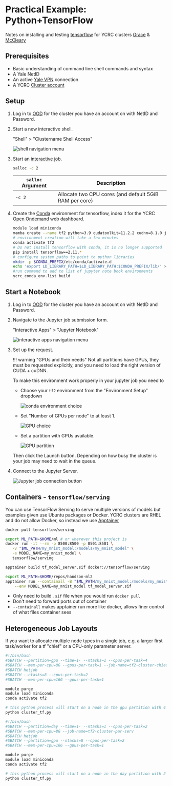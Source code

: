 # Practical Example: Python+TensorFlow

Notes on installing and testing [tensorflow](https://www.tensorflow.org/install/pip) for YCRC clusters [Grace](/clusters/grace/) & [McCleary](/clusters/mccleary/)

## Prerequisites

- Basic understanding of command line shell commands and syntax
- A Yale NetID
- An active [Yale VPN](https://yale.service-now.com/it?id=service_offering&sys_id=c4684dcd6fbb31007ee2abcf9f3ee4f2) connection
- A YCRC [Cluster account](https://research.computing.yale.edu/support/hpc/account-request)

## Setup

1. Log in to [OOD](/clusters-at-yale/access/ood/) for the cluster you have an account on with NetID and Password.

1. Start a new interactive shell.

    "Shell" > "Clustername Shell Access"

    ![shell navigation menu](/img/handson-ml2_00.png)

1. Start an [interactive job](/clusters-at-yale/job-scheduling/#interactive-jobs).

    ``` bash
    salloc -c 2
    ```

    | `salloc` Argument  | Description |
    | ---------------- | ----------- |
    | `-c 2`           | Allocate two CPU cores (and default 5GiB RAM per core) |

1. Create the [Conda](/clusters-at-yale/guides/conda/) environment for tensorflow, index it for the YCRC [Open Ondemand](/clusters-at-yale/access/ood/) web dashboard.

    ``` bash
    module load miniconda
    mamba create --name tf2 python=3.9 cudatoolkit=11.2.2 cudnn=8.1.0 jupyter jupyterlab
    # environment creation will take a few minutes
    conda activate tf2
    # Do not install tensorflow with conda, it is no longer supported
    pip install tensorflow==2.11.*
    # configure system paths to point to python libraries
    mkdir -p $CONDA_PREFIX/etc/conda/activate.d
    echo 'export LD_LIBRARY_PATH=$LD_LIBRARY_PATH:$CONDA_PREFIX/lib/' > $CONDA_PREFIX/etc/conda/activate.d/env_vars.sh
    #run command to add to list of jupyter note book environments
    ycrc_conda_env.list build
    ```

## Start a Notebook

1. Log in to [OOD](/clusters-at-yale/access/ood/) for the cluster you have an account on with NetID and Password.

1. Navigate to the Jupyter job submission form.

    "Interactive Apps" > "Jupyter Notebook"

    ![interactive apps navigation menu](/img/handson-ml2_01.png)

1. Set up the request.

    !!! warning "GPUs and their needs"
        Not all partitions have GPUs, they must be requested explicitly, and you need to load the right version of CUDA + cuDNN.

    To make this environment work properly in your jupyter job you need to

    - Choose your `tf2` environment from the "Environment Setup" dropdown

        ![conda environment choice](/img/handson-ml2_notebook01.png)

    - Set "Number of GPUs per node" to at least 1.

        ![GPU choice](/img/handson-ml2_notebook02.png)

    - Set a partition with GPUs available.

        ![GPU partition](/img/handson-ml2_notebook03.png)

    Then click the Launch button. Depending on how busy the cluster is your job may need to wait in the queue.

1. Connect to the Jupyter Server.

    ![Jupyter job connection button](/img/handson-ml2_notebook05.png)

## Containers - `tensorflow/serving`

You can use TensorFlow Serving to serve multiple versions of models but examples given use Ubuntu packages or Docker. YCRC clusters are RHEL and do not allow Docker, so instead we use [Apptainer](/clusters-at-yale/guides/containers)

``` bash
docker pull tensorflow/serving

export ML_PATH=$HOME/ml # or wherever this project is
docker run -it --rm -p 8500:8500 -p 8501:8501 \
   -v "$ML_PATH/my_mnist_model:/models/my_mnist_model" \
   -e MODEL_NAME=my_mnist_model \
   tensorflow/serving
```

``` bash
apptainer build tf_model_server.sif docker://tensorflow/serving

export ML_PATH=$HOME/repos/handson-ml2
apptainer run --containall -B "$ML_PATH/my_mnist_model:/models/my_mnist_model" \
    --env MODEL_NAME=my_mnist_model tf_model_server.sif
```

- Only need to build `.sif` file when you would run `docker pull`
- Don't need to forward ports out of container
- `--containall` makes apptainer run more like docker, allows finer control of what files container sees

## Heterogeneous Job Layouts

If you want to allocate multiple node types in a single job, e.g. a larger first task/worker for a tf "chief" or a CPU-only parameter server. 

``` bash
#!/bin/bash
#SBATCH --partition=gpu --time=1- --ntasks=1 --cpus-per-task=4
#SBATCH --mem-per-cpu=8G --gpus-per-task=1 --job-name=tf2-cluster-chief
#SBATCH hetjob
#SBATCH --ntasks=8 --cpus-per-task=2 
#SBATCH --mem-per-cpu=16G --gpus-per-task=1

module purge
module load miniconda
conda activate tf2

# this python process will start on a node in the gpu partition with 4 CPUs & 1 GPU
python cluster_tf.py
```

``` bash
#!/bin/bash
#SBATCH --partition=day --time=1- --ntasks=1 --cpus-per-task=2
#SBATCH --mem-per-cpu=8G --job-name=tf2-cluster-par-serv
#SBATCH hetjob
#SBATCH --partition=gpu --ntasks=8 --cpus-per-task=2 
#SBATCH --mem-per-cpu=16G --gpus-per-task=1

module purge
module load miniconda
conda activate tf2

# this python process will start on a node in the day partition with 2 CPUs
python cluster_tf.py

```
